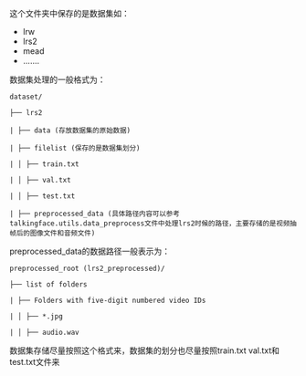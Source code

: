 这个文件夹中保存的是数据集如：
- lrw
- lrs2
- mead
- .......

数据集处理的一般格式为：

```
dataset/

├── lrs2

| ├── data (存放数据集的原始数据)

| ├── filelist (保存的是数据集划分)

| │ ├── train.txt

| │ ├── val.txt

| │ ├── test.txt

| ├── preprocessed_data (具体路径内容可以参考talkingface.utils.data_preprocess文件中处理lrs2时候的路径，主要存储的是视频抽帧后的图像文件和音频文件)
```

preprocessed_data的数据路径一般表示为：
```
preprocessed_root (lrs2_preprocessed)/

├── list of folders

| ├── Folders with five-digit numbered video IDs

| │ ├── *.jpg

| │ ├── audio.wav

```

数据集存储尽量按照这个格式来，数据集的划分也尽量按照train.txt val.txt和test.txt文件来
